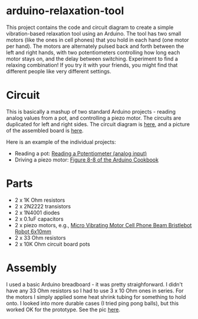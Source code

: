 # arduino-relaxation-tool
This project contains the code and circuit diagram to create a simple vibration-based relaxation tool using an Arduino.
The tool has two small motors (like the ones in cell phones) that you hold in each hand (one motor per hand). The motors
are alternately pulsed back and forth between the left and right hands, with two potentiometers controlling how long
each motor stays on, and the delay between switching. Experiment to find a relaxing combination! If you try it with your
friends, you might find that different people like very different settings.


# Circuit
This is basically a mashup of two standard Arduino projects - reading analog values from a pot, and controlling a piezo
motor. The circuits are duplicated for left and right sides. The circuit diagram is
[here](https://github.com/matthewcornell/arduino-relaxation-tool/blob/master/circuit-diagram.jpg), and a picture of the
assembled board is [here](https://github.com/matthewcornell/arduino-relaxation-tool/blob/master/assembled-board.jpg).

Here is an example of the individual projects:

* Reading a pot: [Reading a Potentiometer (analog input)](https://www.arduino.cc/en/Tutorial/Potentiometer)
* Driving a piezo motor: [Figure 8-8 of the Arduino Cookbook](https://books.google.com/books?id=raHyKejOBF4C&pg=PA276&lpg=PA276&dq=figure+8-8+connecting+a+vibration+motor&source=bl&ots=gmm0_Rgz7K&sig=LKvfqXUdqfFy6ZoNYdsy1oS8n7M&hl=en&sa=X&ved=0CB8Q6AEwAGoVChMI38mBqpnmxwIVwj4-Ch15Hgby#v=onepage&q=figure%208-8%20connecting%20a%20vibration%20motor&f=false)


# Parts
* 2 x 1K Ohm resistors
* 2 x 2N2222 transistors
* 2 x 1N4001 diodes
* 2 x 0.1uF capacitors
* 2 x piezo motors, e.g., [Micro Vibrating Motor Cell Phone Beam Bristlebot Robot 6x10mm](http://www.ebay.com/itm/10X-Micro-Vibrating-Motor-Cell-Phone-Beam-Bristlebot-Robot-6x10mm-Arduino-PI-USA-/161237537955?hash=item258a8194a3)
* 2 x 33 Ohm resistors
* 2 x 10K Ohm circuit board pots


# Assembly
I used a basic Arduino breadboard - it was pretty straighforward. I didn't have any 33 Ohm resistors so I had to use
3 x 10 Ohm ones in series. For the motors I simply applied some heat shrink tubing for something to hold onto. I
looked into more durable cases (I tried ping pong balls), but this worked OK for the prototype. See the pic
[here](https://github.com/matthewcornell/arduino-relaxation-tool/blob/master/motor-closeup.JPG).